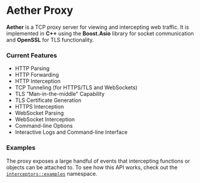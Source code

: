 # Aether Proxy

**Aether** is a TCP proxy server for viewing and intercepting web traffic. It is implemented in **C++** using the **Boost.Asio** library for socket communication and **OpenSSL** for TLS functionality.

### Current Features

- HTTP Parsing
- HTTP Forwarding
- HTTP Interception
- TCP Tunneling (for HTTPS/TLS and WebSockets)
- TLS "Man-in-the-middle" Capability
- TLS Certificate Generation
- HTTPS Interception
- WebSocket Parsing
- WebSocket Interception
- Command-line Options
- Interactive Logs and Command-line Interface

### Examples

The proxy exposes a large handful of events that intercepting functions or objects can be attached to. To see how this API works, check out the [`interceptors::examples`](https://github.com/jackson-nestelroad/aether-proxy/tree/master/aether/interceptors/examples) namespace.
